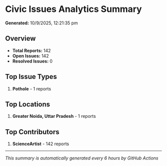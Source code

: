 #  Civic Issues Analytics Summary

**Generated:** 10/9/2025, 12:21:35 pm

##  Overview
- **Total Reports:** 142
- **Open Issues:** 142
- **Resolved Issues:** 0

##  Top Issue Types
1. **Pothole** - 1 reports

##  Top Locations
1. **Greater Noida, Uttar Pradesh** - 1 reports

##  Top Contributors
1. **ScienceArtist** - 142 reports

---
*This summary is automatically generated every 6 hours by GitHub Actions*
